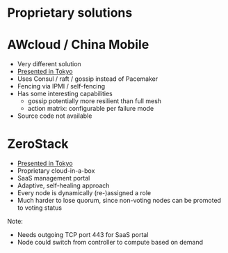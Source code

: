 <!-- .slide: data-state="section-break" id="proprietary-solutions" data-timing="5" -->
# Proprietary solutions


<!-- .slide: data-state="normal" id="awcloud-china-mobile" data-timing="30" -->
# AWcloud / China Mobile

*   Very different solution
*   [Presented in Tokyo](https://youtu.be/nz4kEZcmxr4)
*   Uses Consul / raft / gossip instead of Pacemaker
*   Fencing via IPMI / self-fencing
*   Has some interesting capabilities
    *   gossip potentially more resilient than full mesh
    *   action matrix: configurable per failure mode
*   Source code not available


<!-- .slide: data-state="normal" id="zerostack" data-timing="40" -->
# ZeroStack

*   [Presented in Tokyo](https://youtu.be/F0P1ueq05a8)
*   Proprietary cloud-in-a-box
*   SaaS management portal
*   Adaptive, self-healing approach
*   Every node is dynamically (re-)assigned a role
*   Much harder to lose quorum, since non-voting nodes can
    be promoted to voting status

Note:
- Needs outgoing TCP port 443 for SaaS portal
- Node could switch from controller to compute based on demand
